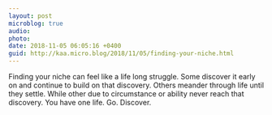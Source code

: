 ```yaml
---
layout: post
microblog: true
audio: 
photo: 
date: 2018-11-05 06:05:16 +0400
guid: http://kaa.micro.blog/2018/11/05/finding-your-niche.html
---
```

Finding your niche can feel like a life long struggle. Some discover it early on and continue to build on that discovery. Others meander through life until they settle. While other due to circumstance or ability never reach that discovery. You have one life. Go. Discover.
